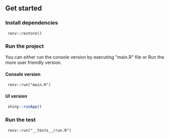 ## Get started

### Install dependencies

```
 renv::restore()
```

### Run the project

You can either run the console version by executing "main.R" file or Run the more user friendly version.

#### Console version

```
 renv::run("main.R") 
```

#### UI version

```R
 shiny::runApp()
```

### Run the test
```
 renv::run("__tests__/run.R") 
```